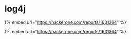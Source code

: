 # log4j

{% embed url="https://hackerone.com/reports/1631364" %}

{% embed url="https://hackerone.com/reports/1631364" %}

